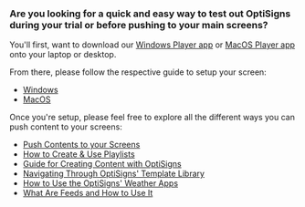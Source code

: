 <h3 id="h_01J158YD7G8C1VD53BV183Y39E">Are you looking for a quick and easy way to test out OptiSigns during your trial or before pushing to your main screens?</h3>
<p>You'll first, want to download our <a href="https://links.optisigns.com/win">Windows Player app</a> or <a href="https://links.optisigns.com/mac">MacOS Player app</a> onto your laptop or desktop.</p>
<p><font face="-apple-system, BlinkMacSystemFont,  Segoe UI, Helvetica, Arial, sans-serif">From there, please follow the respective guide to setup your screen:</font></p>
<ul>
<li><font face="-apple-system, BlinkMacSystemFont,  Segoe UI, Helvetica, Arial, sans-serif"><a href="https://support.optisigns.com/hc/en-us/articles/360034379293" target="_blank" rel="noopener noreferrer">Windows</a></font></li>
<li><font face="-apple-system, BlinkMacSystemFont,  Segoe UI, Helvetica, Arial, sans-serif"><a href="https://support.optisigns.com/hc/en-us/articles/360041501494">MacOS</a></font></li>
</ul>
<p><font face="-apple-system, BlinkMacSystemFont,  Segoe UI, Helvetica, Arial, sans-serif">Once you're setup, please feel free to explore all the different ways you can push content to your screens:</font></p>
<ul>
<li><font face="-apple-system, BlinkMacSystemFont,  Segoe UI, Helvetica, Arial, sans-serif"><a href="https://support.optisigns.com/hc/en-us/articles/18988049363859" target="_blank" rel="noopener noreferrer">Push Contents to your Screens</a></font></li>
<li><font face="-apple-system, BlinkMacSystemFont,  Segoe UI, Helvetica, Arial, sans-serif"><a href="https://support.optisigns.com/hc/en-us/articles/28295104605843" target="_blank" rel="noopener noreferrer">How to Create &amp; Use Playlists</a></font></li>
<li><font face="-apple-system, BlinkMacSystemFont,  Segoe UI, Helvetica, Arial, sans-serif"><a href="https://support.optisigns.com/hc/en-us/articles/29792081890323" target="_blank" rel="noopener noreferrer">Guide for Creating Content with OptiSigns</a></font></li>
<li><font face="-apple-system, BlinkMacSystemFont,  Segoe UI, Helvetica, Arial, sans-serif"><a href="https://support.optisigns.com/hc/en-us/articles/20425113117459" target="_blank" rel="noopener noreferrer">Navigating Through OptiSigns' Template Library</a></font></li>
<li><font face="-apple-system, BlinkMacSystemFont,  Segoe UI, Helvetica, Arial, sans-serif"><a href="https://support.optisigns.com/hc/en-us/articles/360017964153" target="_blank" rel="noopener noreferrer">How to Use the OptiSigns' Weather Apps</a></font></li>
<li><font face="-apple-system, BlinkMacSystemFont,  Segoe UI, Helvetica, Arial, sans-serif"><a href="https://support.optisigns.com/hc/en-us/articles/24338756617747" target="_blank" rel="noopener noreferrer">What Are Feeds and How to Use It</a></font></li>
</ul>
<p> </p>